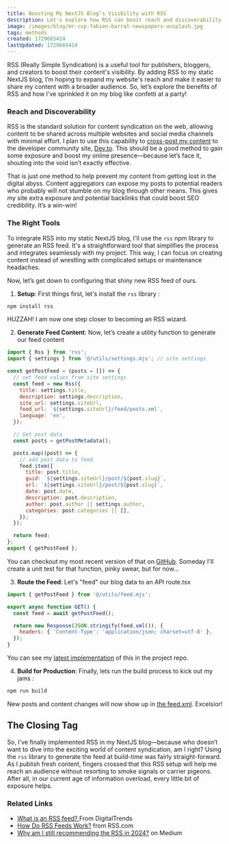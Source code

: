 ```yaml
---
title: Boosting My NextJS Blog’s Visibility with RSS
description: Let's explore how RSS can boost reach and discoverability in modern blogging as I share how I chose to integrate it into my static NextJS site.
image: /images/blog/mr-cup-fabien-barral-newspapers-unsplash.jpg
tags: methods
created: 1729665414
lastUpdated: 1729665414
---
```


RSS (Really Simple Syndication) is a useful tool for publishers, bloggers, and creators to boost their content's visibility. By adding RSS to my static NextJS blog, I’m hoping to expand my website's reach and make it easier to share my content with a broader audience. So, let’s explore the benefits of RSS and how I’ve sprinkled it on my blog like confetti at a party!

### Reach and Discoverability

RSS is the standard solution for content syndication on the web, allowing content to be shared across multiple websites and social media channels with minimal effort. I plan to use this capability to [cross-post my content](https://dev.to/help/writing-editing-scheduling#Cross-posting-Content) to the developer community site, [Dev.to](https://dev.to). This should be a good method to gain some exposure and boost my online presence—because let’s face it, shouting into the void isn’t exactly effective.

That is just one method to help prevent my content from getting lost in the digital abyss. Content aggregators can expose my posts to potential readers who probably will not stumble on my blog through other means. This gives my site extra exposure and potential backlinks that could boost SEO credibility. It’s a win-win!

### The Right Tools

To integrate RSS into my static NextJS blog, I'll use the `rss` npm library to generate an RSS feed. It's a straightforward tool that simplifies the process and integrates seamlessly with my project. This way, I can focus on creating content instead of wrestling with complicated setups or maintenance headaches.

Now, let’s get down to configuring that shiny new RSS feed of ours.

1. **Setup**: First things first, let's install the `rss` library :

```bash
npm install rss
```

HUZZAH! I am now one step closer to becoming an RSS wizard.

2. **Generate Feed Content**: Now, let’s create a utility function to generate our feed content

```javascript
import { Rss } from 'rss';
import { settings } from '@/utils/settings.mjs'; // site settings

const getPostFeed = (posts = []) => {
  // set feed values from site settings
  const feed = new Rss({
    title: settings.title,
    description: settings.description,
    site_url: settings.siteUrl,
    feed_url: `${settings.siteUrl}/feed/posts.xml`,
    language: 'en',
  });

  // Get post data
  const posts = getPostMetadata();

  posts.map((post) => {
    // add post data to feed
    feed.item({
      title: post.title,
      guid: `${settings.siteUrl}/post/${post.slug}`,
      url: `${settings.siteUrl}/post/${post.slug}`,
      date: post.date,
      description: post.description,
      author: post.author || settings.author,
      categories: post.categories || [],
    });
  });

  return feed;
};
export { getPostFeed };
```

You can checkout my most recent version of that on [GitHub](https://github.com/andymagill/dev.magill.next/blob/master/app/feed/%5Btype%5D/route.tsx). Someday I'll create a unit test for that function, pinky swear, but for now...

3. **Route the Feed**: Let's "feed" our blog data to an API route.tsx

```javascript
import { getPostFeed } from '@/utils/feed.mjs';

export async function GET() {
  const feed = await getPostFeed();

  return new Response(JSON.stringify(feed.xml()), {
    headers: { 'Content-Type': 'application/json; charset=utf-8' },
  });
}
```

You can see my [latest implementation](https://github.com/andymagill/dev.magill.next/blob/master/utils/feed.js) of this in the project repo.

4. **Build for Production**: Finally, lets run the build process to kick out my jams :

```bash
npm run build
```

New posts and content changes will now show up in [the feed.xml](/feed/posts.xml). Excelsior!

## The Closing Tag

So, I’ve finally implemented RSS in my NextJS blog—because who doesn’t want to dive into the exciting world of content syndication, am I right? Using the `rss` library to generate the feed at build-time was fairly straight-forward. As I publish fresh content, fingers crossed that this RSS setup will help me reach an audience without resorting to smoke signals or carrier pigeons. After all, in our current age of information overload, every little bit of exposure helps.

### Related Links

- [What is an RSS feed? ](https://www.digitaltrends.com/computing/what-is-an-rss-feed/) From DigitalTrends
- [How Do RSS Feeds Work?](https://rss.com/blog/how-do-rss-feeds-work/) from RSS.com
- [Why am I still recommending the RSS in 2024?](https://medium.com/@kezhang404/why-am-i-still-recommending-the-rss-in-2024-33e270010829) on Medium
